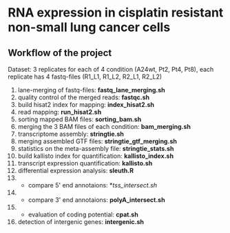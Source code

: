 # RNA expression in cisplatin resistant non-small lung cancer cells

## Workflow of the project

Dataset: 3 replicates for each of 4 condition (A24wt, Pt2, Pt4, Pt8), each replicate has 4 fastq-files (R1_L1, R1_L2, R2_L1, R2_L2) 

1. lane-merging of fastq-files: **fastq_lane_merging.sh**
2. quality control of the merged reads: **fastqc.sh**
3. build hisat2 index for mapping: **index_hisat2.sh** 
4. read mapping: **run_hisat2.sh**
5. sorting mapped BAM files: **sorting_bam.sh**
6. merging the 3 BAM files of each condition: **bam_merging.sh**
7. transcriptome assembly: **stringtie.sh**
8. merging assembled GTF files: **stringtie_gtf_merging.sh**
9. statistics on the meta-assembly file: **stringtie_stats.sh**
10. build kallisto index for quantification: **kallisto_index.sh**
11. transcript expression quantification: **kallisto.sh**
12. differential expression analysis: **sleuth.R**
13. * compare 5' end annotaions: **tss_intersect.sh* 
14. * compare 3' end annotaions: **polyA_intersect.sh** 
15. * evaluation of coding potential: **cpat.sh**
16. detection of intergenic genes: **intergenic.sh**
